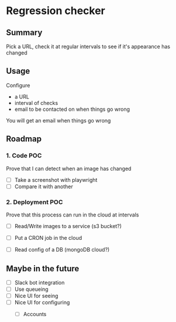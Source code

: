 # Regression checker

## Summary
Pick a URL, check it at regular intervals to see if it's appearance has changed

## Usage
Configure
- a URL
- interval of checks
- email to be contacted on when things go wrong

You will get an email when things go wrong

## Roadmap

### 1. Code POC
Prove that I can detect when an image has changed
- [ ] Take a screenshot with playwright
- [ ] Compare it with another

### 2. Deployment POC
Prove that this process can run in the cloud at intervals
- [ ] Read/Write images to a service (s3 bucket?)
- [ ] Put a CRON job in the cloud
- [ ] Read config of a DB (mongoDB cloud?)


## Maybe in the future
- [ ] Slack bot integration
- [ ] Use queueing
- [ ] Nice UI for seeing
- [ ] Nice UI for configuring
  - [ ] Accounts



